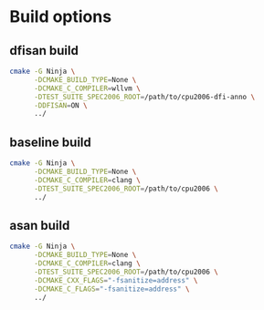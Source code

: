 # Build options

## dfisan build

```bash
cmake -G Ninja \
      -DCMAKE_BUILD_TYPE=None \
      -DCMAKE_C_COMPILER=wllvm \
      -DTEST_SUITE_SPEC2006_ROOT=/path/to/cpu2006-dfi-anno \
      -DDFISAN=ON \
      ../
```

## baseline build

```bash
cmake -G Ninja \
      -DCMAKE_BUILD_TYPE=None \
      -DCMAKE_C_COMPILER=clang \
      -DTEST_SUITE_SPEC2006_ROOT=/path/to/cpu2006 \
      ../
```

## asan build

```bash
cmake -G Ninja \
      -DCMAKE_BUILD_TYPE=None \
      -DCMAKE_C_COMPILER=clang \
      -DTEST_SUITE_SPEC2006_ROOT=/path/to/cpu2006 \
      -DCMAKE_CXX_FLAGS="-fsanitize=address" \
      -DCMAKE_C_FLAGS="-fsanitize=address" \
      ../
```
